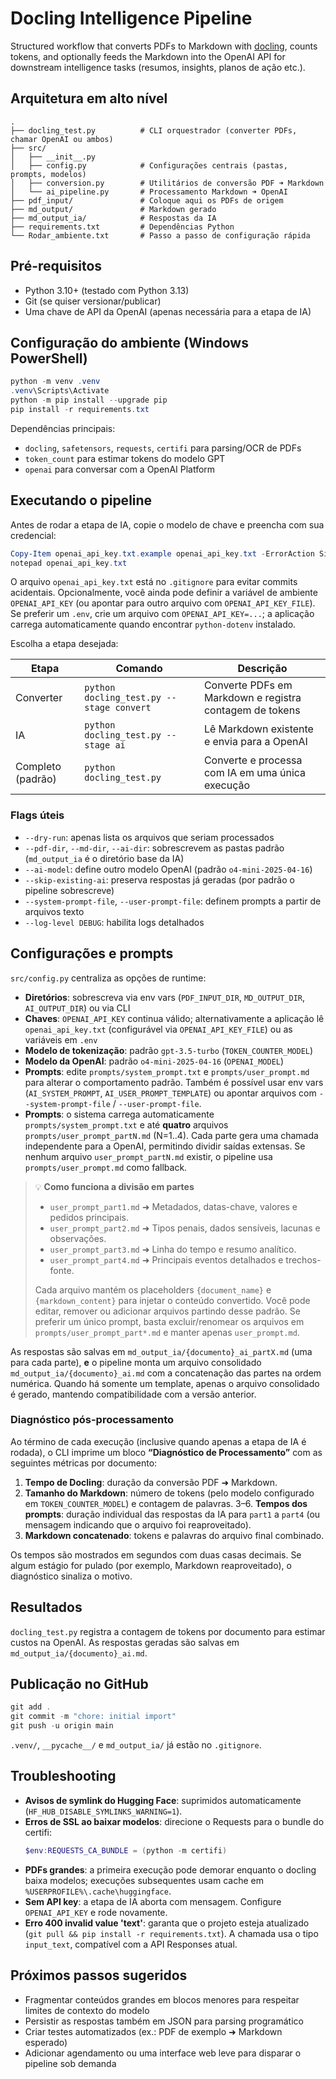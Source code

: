 # Docling Intelligence Pipeline

Structured workflow that converts PDFs to Markdown with [docling](https://github.com/DS4SD/docling), counts tokens, and optionally feeds the Markdown into the OpenAI API for downstream intelligence tasks (resumos, insights, planos de ação etc.).

## Arquitetura em alto nível

```
.
├── docling_test.py          # CLI orquestrador (converter PDFs, chamar OpenAI ou ambos)
├── src/
│   ├── __init__.py
│   ├── config.py            # Configurações centrais (pastas, prompts, modelos)
│   ├── conversion.py        # Utilitários de conversão PDF ➜ Markdown
│   └── ai_pipeline.py       # Processamento Markdown ➜ OpenAI
├── pdf_input/               # Coloque aqui os PDFs de origem
├── md_output/               # Markdown gerado
├── md_output_ia/            # Respostas da IA
├── requirements.txt         # Dependências Python
└── Rodar_ambiente.txt       # Passo a passo de configuração rápida
```

## Pré-requisitos

- Python 3.10+ (testado com Python 3.13)
- Git (se quiser versionar/publicar)
- Uma chave de API da OpenAI (apenas necessária para a etapa de IA)

## Configuração do ambiente (Windows PowerShell)

```powershell
python -m venv .venv
.venv\Scripts\Activate
python -m pip install --upgrade pip
pip install -r requirements.txt
```

Dependências principais:

- `docling`, `safetensors`, `requests`, `certifi` para parsing/OCR de PDFs
- `token_count` para estimar tokens do modelo GPT
- `openai` para conversar com a OpenAI Platform

## Executando o pipeline

Antes de rodar a etapa de IA, copie o modelo de chave e preencha com sua credencial:

```powershell
Copy-Item openai_api_key.txt.example openai_api_key.txt -ErrorAction SilentlyContinue
notepad openai_api_key.txt
```

O arquivo `openai_api_key.txt` está no `.gitignore` para evitar commits acidentais. Opcionalmente, você ainda pode definir a variável de ambiente `OPENAI_API_KEY` (ou apontar para outro arquivo com `OPENAI_API_KEY_FILE`). Se preferir um `.env`, crie um arquivo com `OPENAI_API_KEY=...`; a aplicação carrega automaticamente quando encontrar `python-dotenv` instalado.

Escolha a etapa desejada:

| Etapa             | Comando                                  | Descrição                                               |
| ----------------- | ---------------------------------------- | ------------------------------------------------------- |
| Converter         | `python docling_test.py --stage convert` | Converte PDFs em Markdown e registra contagem de tokens |
| IA                | `python docling_test.py --stage ai`      | Lê Markdown existente e envia para a OpenAI             |
| Completo (padrão) | `python docling_test.py`                 | Converte e processa com IA em uma única execução        |

### Flags úteis

- `--dry-run`: apenas lista os arquivos que seriam processados
- `--pdf-dir`, `--md-dir`, `--ai-dir`: sobrescrevem as pastas padrão (`md_output_ia` é o diretório base da IA)
- `--ai-model`: define outro modelo OpenAI (padrão `o4-mini-2025-04-16`)
- `--skip-existing-ai`: preserva respostas já geradas (por padrão o pipeline sobrescreve)
- `--system-prompt-file`, `--user-prompt-file`: definem prompts a partir de arquivos texto
- `--log-level DEBUG`: habilita logs detalhados

## Configurações e prompts

`src/config.py` centraliza as opções de runtime:

- **Diretórios**: sobrescreva via env vars (`PDF_INPUT_DIR`, `MD_OUTPUT_DIR`, `AI_OUTPUT_DIR`) ou via CLI
- **Chaves**: `OPENAI_API_KEY` continua válido; alternativamente a aplicação lê `openai_api_key.txt` (configurável via `OPENAI_API_KEY_FILE`) ou as variáveis em `.env`
- **Modelo de tokenização**: padrão `gpt-3.5-turbo` (`TOKEN_COUNTER_MODEL`)
- **Modelo da OpenAI**: padrão `o4-mini-2025-04-16` (`OPENAI_MODEL`)
- **Prompts**: edite `prompts/system_prompt.txt` e `prompts/user_prompt.md` para alterar o comportamento padrão. Também é possível usar env vars (`AI_SYSTEM_PROMPT`, `AI_USER_PROMPT_TEMPLATE`) ou apontar arquivos com `--system-prompt-file` / `--user-prompt-file`.
- **Prompts**: o sistema carrega automaticamente `prompts/system_prompt.txt` e até **quatro** arquivos `prompts/user_prompt_partN.md` (N=1..4). Cada parte gera uma chamada independente para a OpenAI, permitindo dividir saídas extensas. Se nenhum arquivo `user_prompt_partN.md` existir, o pipeline usa `prompts/user_prompt.md` como fallback.

> 💡 **Como funciona a divisão em partes**
>
> - `user_prompt_part1.md` ➜ Metadados, datas-chave, valores e pedidos principais.
> - `user_prompt_part2.md` ➜ Tipos penais, dados sensíveis, lacunas e observações.
> - `user_prompt_part3.md` ➜ Linha do tempo e resumo analítico.
> - `user_prompt_part4.md` ➜ Principais eventos detalhados e trechos-fonte.
>
> Cada arquivo mantém os placeholders `{document_name}` e `{markdown_content}` para injetar o conteúdo convertido. Você pode editar, remover ou adicionar arquivos partindo desse padrão. Se preferir um único prompt, basta excluir/renomear os arquivos em `prompts/user_prompt_part*.md` e manter apenas `user_prompt.md`.

As respostas são salvas em `md_output_ia/{documento}_ai_partX.md` (uma para cada parte), **e** o pipeline monta um arquivo consolidado `md_output_ia/{documento}_ai.md` com a concatenação das partes na ordem numérica. Quando há somente um template, apenas o arquivo consolidado é gerado, mantendo compatibilidade com a versão anterior.

### Diagnóstico pós-processamento

Ao término de cada execução (inclusive quando apenas a etapa de IA é rodada), o CLI imprime um bloco **“Diagnóstico de Processamento”** com as seguintes métricas por documento:

1. **Tempo de Docling**: duração da conversão PDF ➜ Markdown.
2. **Tamanho do Markdown**: número de tokens (pelo modelo configurado em `TOKEN_COUNTER_MODEL`) e contagem de palavras.
   3–6. **Tempos dos prompts**: duração individual das respostas da IA para `part1` a `part4` (ou mensagem indicando que o arquivo foi reaproveitado).
3. **Markdown concatenado**: tokens e palavras do arquivo final combinado.

Os tempos são mostrados em segundos com duas casas decimais. Se algum estágio for pulado (por exemplo, Markdown reaproveitado), o diagnóstico sinaliza o motivo.

## Resultados

`docling_test.py` registra a contagem de tokens por documento para estimar custos na OpenAI. As respostas geradas são salvas em `md_output_ia/{documento}_ai.md`.

## Publicação no GitHub

```powershell
git add .
git commit -m "chore: initial import"
git push -u origin main
```

`.venv/`, `__pycache__/` e `md_output_ia/` já estão no `.gitignore`.

## Troubleshooting

- **Avisos de symlink do Hugging Face**: suprimidos automaticamente (`HF_HUB_DISABLE_SYMLINKS_WARNING=1`).
- **Erros de SSL ao baixar modelos**: direcione o Requests para o bundle do certifi:
  ```powershell
  $env:REQUESTS_CA_BUNDLE = (python -m certifi)
  ```
- **PDFs grandes**: a primeira execução pode demorar enquanto o docling baixa modelos; execuções subsequentes usam cache em `%USERPROFILE%\.cache\huggingface`.
- **Sem API key**: a etapa de IA aborta com mensagem. Configure `OPENAI_API_KEY` e rode novamente.
- **Erro 400 invalid value 'text'**: garanta que o projeto esteja atualizado (`git pull && pip install -r requirements.txt`). A chamada usa o tipo `input_text`, compatível com a API Responses atual.

## Próximos passos sugeridos

- Fragmentar conteúdos grandes em blocos menores para respeitar limites de contexto do modelo
- Persistir as respostas também em JSON para parsing programático
- Criar testes automatizados (ex.: PDF de exemplo ➜ Markdown esperado)
- Adicionar agendamento ou uma interface web leve para disparar o pipeline sob demanda
